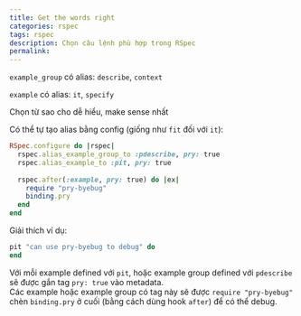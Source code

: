 ```yaml
---
title: Get the words right
categories: rspec
tags: rspec
description: Chọn câu lệnh phù hợp trong RSpec
permalink: 
---
```

`example_group` có alias: `describe`, `context`  

`example` có alias: `it`, `specify`  

Chọn từ sao cho dễ hiểu, make sense nhất  

Có thể tự tạo alias bằng config (giống như `fit` đối với `it`):  

```ruby
RSpec.configure ​do​ |rspec|
​  rspec.alias_example_group_to ​:pdescribe​, ​pry: ​​true​
​  rspec.alias_example_to ​:pit​, ​pry: ​​true​
​   
​  rspec.after(​:example​, ​pry: ​​true​) ​do​ |ex|
​    require ​"pry-byebug"
​    binding.pry
​  end​
​end​
```

Giải thích ví dụ:  
```ruby
pit "can use pry-byebug to debug" do
end
```
Với mỗi example defined với `pit`, hoặc example group defined với `pdescribe` sẽ được gắn tag `pry: true` vào metadata.  
Các example hoặc example group có tag này sẽ được `require "pry-byebug"` chèn `binding.pry` ở cuối (bằng cách dùng hook `after`) để có thể debug.
